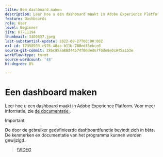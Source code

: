 ```yaml
---
title: Een dashboard maken
description: Leer hoe u een dashboard maakt in Adobe Experience Platform.
feature: Dashboards
role: User
level: Beginner
jira: KT-11194
thumbnail: 3409637.jpeg
last-substantial-update: 2022-09-27T00:00:00Z
exl-id: 17358939-c976-40aa-b11b-708edf8ebce6
source-git-commit: 286c85aa88d44574f00ded67f0de8e0c945a153e
workflow-type: tm+mt
source-wordcount: '48'
ht-degree: 0%

---
```


# Een dashboard maken

Leer hoe u een dashboard maakt in Adobe Experience Platform. Voor meer informatie, zie [ de documentatie ](https://experienceleague.adobe.com/docs/experience-platform/dashboards/user-defined-dashboards.html?lang=nl-NL).

>[!IMPORTANT]
>
>De door de gebruiker gedefinieerde dashboardfunctie bevindt zich in bèta. De kenmerken en documentatie van het programma kunnen worden gewijzigd.

>[!VIDEO](https://video.tv.adobe.com/v/3432449/?learn=on&enablevpops&captions=dut)
